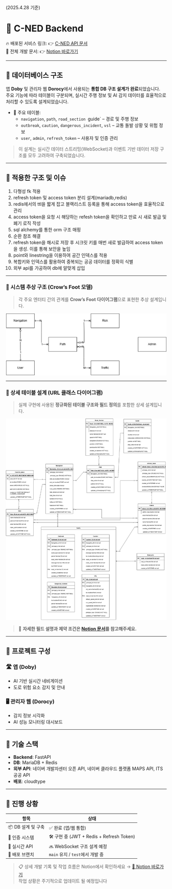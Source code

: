 (2025.4.28 기준)

# 🚀 C-NED Backend

🔥 배포된 서비스 링크: 👉 [C-NED API 문서](https://port-0-c-ned-backend-m8d025yhc9939d4f.sel4.cloudtype.app/docs)  
📑 전체 개발 문서: 👉 [Notion 바로가기](https://www.notion.so/1afbb4312b768015945ee3bf76a6a7d3)

---

## 🧱 데이터베이스 구조

앱 **Doby** 및 관리자 웹 **Dorocy**에서 사용되는 **통합 DB 구조 설계가 완료**되었습니다.  
주요 기능에 따라 테이블이 구분되며, 실시간 주행 정보 및 AI 감지 데이터를 효율적으로 처리할 수 있도록 설계되었습니다.

- 📍 주요 테이블:
  - `navigation`, `path`, `road_section `guide` – 경로 및 주행 정보
  - `outbreak`, `caution`, `dangerous_incident`, `vsl` – 교통 돌발 상황 및 위험 정보
  - `user`, `admin`, `refresh_token` – 사용자 및 인증 관리

> 이 설계는 실시간 데이터 스트리밍(WebSocket)과 이벤트 기반 데이터 저장 구조를 모두 고려하여 구축되었습니다.

---
## 🚀 적용한 구조 및 이슈

1. 다형성 fk 적용
2. refresh token 및 access token 분리 설계(mariadb,redis)
3. redis에서의 ttl을 짧게 잡고 블랙리스트 등록을 통해 access token을 효율적으로 관리
4. access token을 요청 시 해당하는 refesh token을 확인하고 만료 시 새로 발급 및 폐기 로직 작성
5. sql alchemy를 통한 orm 구조 매핑
6. 순환 참조 해결
7. refresh token을 해시로 저장 후 시크릿 키를 매번 새로 발급하여 access token을 생성. 이를 통해 보안을 높임
8. point와 linestring을 이용하여 공간 인덱스를 적용
9. 복합키와 인덱스를 활용하여 중복되는 공공 데이터를 정확히 식별
10. 외부 api를 가공하여 db에 알맞게 삽입

---

### 🔹 시스템 추상 구조 (Crow’s Foot 모델)

> 각 주요 엔터티 간의 관계를 **Crow’s Foot 다이어그램**으로 표현한 추상 설계입니다.

<img src="docs/images/cned_crows_foot.jpg" width="550"/>

---

### 🔸 상세 테이블 설계 (URL 클래스 다이어그램)

> 실제 구현에 사용된 **정규화된 테이블 구조와 필드 정의**를 포함한 상세 설계입니다.

<img src="docs/images/cned_url_class_diagram.jpg" width="620"/>


> 📘 **자세한 필드 설명과 제약 조건은 [Notion 문서](https://pouncing-toothpaste-a07.notion.site/DB-1babb4312b7680368fe4f63a87575891?pvs=4)를 참고해주세요.**

---

## 📌 프로젝트 구성

### 🛣️ 앱 (Doby)
- AI 기반 실시간 네비게이션
- 도로 위험 요소 감지 및 안내

### 🖥️ 관리자 웹 (Dorocy)
- 감지 정보 시각화
- AI 성능 모니터링 대시보드

---

## 🔧 기술 스택

- **Backend**: FastAPI  
- **DB**: MariaDB + Redis  
- **외부 API**: 네이버 개발자센터 오픈 API, 네이버 클라우드 플랫폼 MAPS API, ITS 공공 API
- **배포**: cloudtype

---

## 🚧 진행 상황

| 항목 | 상태 |
|------|------|
| 📦 DB 설계 및 구축 | ✅ 완료 (앱/웹 통합) |
| 🔐 인증 시스템 | 🛠 구현 중 (JWT + Redis + Refresh Token) |
| 📡 실시간 API | 🔜 WebSocket 구조 설계 예정 |
| 🚀 배포 브랜치 | `main` 유지 / `test`에서 개발 중 |

> 📋 상세 개발 기록 및 작업 흐름은 Notion에서 확인하세요 → [🔗 Notion 바로가기](https://www.notion.so/1afbb4312b768015945ee3bf76a6a7d3)
<br>작업 상황은 주기적으로 업데이트 될 예정입니다
